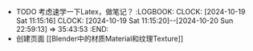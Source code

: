 - TODO 考虑速学一下Latex，做笔记？
  :LOGBOOK:
  CLOCK: [2024-10-19 Sat 11:15:16]
  CLOCK: [2024-10-19 Sat 11:15:20]--[2024-10-20 Sun 22:59:13] =>  35:43:53
  :END:
- 创建页面 [[Blender中的材质Material和纹理Texture]]